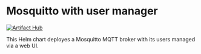 # Mosquitto with user manager

[![Artifact Hub](https://img.shields.io/endpoint?url=https://artifacthub.io/badge/repository/mosquitto-user-manager)](https://artifacthub.io/packages/search?repo=mosquitto-user-manager)

This Helm chart deployes a Mosquitto MQTT broker with its users managed via a web UI.
